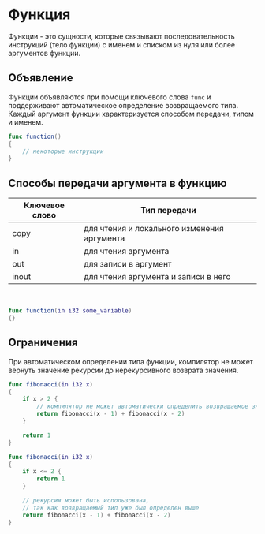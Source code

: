 # Функция

Функции - это сущности, которые связывают последовательность инструкций (тело функции) с именем и списком из нуля или более аргументов функции. 

## Объявление

Функции объявляются при помощи ключевого слова <code class="language-Swift">func</code> и поддерживают автоматическое определение возвращаемого типа. Каждый аргумент функции характеризуется способом передачи, типом и именем.

```Swift
func function()
{
    // некоторые инструкции
}
```

## Способы передачи аргумента в функцию

| Ключевое слово | Тип передачи                                |
|----------------|---------------------------------------------|
| copy           | для чтения и локального изменения аргумента |
| in             | для чтения аргумента                        |
| out            | для записи в аргумент                       |
| inout          | для чтения аргумента и записи в него        |

<br />

```Swift
func function(in i32 some_variable)
{}
```

## Ограничения

При автоматическом определении типа функции, компилятор не может вернуть значение рекурсии до нерекурсивного возврата значения.

```Swift
func fibonacci(in i32 x)
{
    if x > 2 {
        // компилятор не может автоматически определить возвращаемое значение
        return fibonacci(x - 1) + fibonacci(x - 2)
    }

    return 1
}
```

```Swift
func fibonacci(in i32 x)
{
    if x <= 2 {
        return 1
    }

    // рекурсия может быть использована,
    // так как возвращаемый тип уже был определен выше
    return fibonacci(x - 1) + fibonacci(x - 2)
}

```



